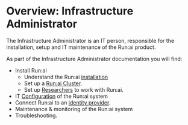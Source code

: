 # Overview: Infrastructure Administrator

The Infrastructure Administrator is an IT person, responsible for the installation, setup and IT maintenance of the Run:ai product. 


As part of the Infrastructure Administrator documentation you will find:

* Install Run:ai 
    * Understand the Run:ai [installation](./runai-setup/installation-types.md)
    * Set up a [Run:ai Cluster](./runai-setup/cluster-setup/cluster-install.md).
    * Set up [Researchers](./researcher-setup/cli-install.md) to work with Run:ai.
* IT [Configuration](.//config/overview.md) of the Run:ai system
* Connect Run:ai to an [identity provider](./authentication/authentication-overview.md).
* Maintenance & monitoring of the Run:ai system
* Troubleshooting.
